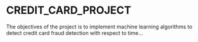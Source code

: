 # CREDIT_CARD_PROJECT
The objectives of the project is to implement machine learning algorithms to detect credit card fraud detection with respect to time...
